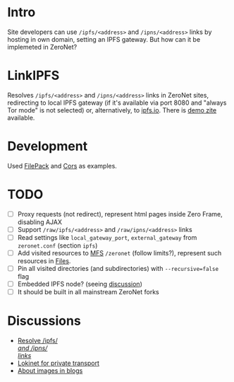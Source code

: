 # Intro
Site developers can use `/ipfs/<address>` and `/ipns/<address>` links by hosting in own domain, setting an IPFS gateway. But how can it be implemeted in ZeroNet?

# LinkIPFS
Resolves `/ipfs/<address>` and `/ipns/<address>` links in ZeroNet sites, redirecting to local IPFS gateway (if it's available via port 8080 and "always Tor mode" is not selected) or, alternatively, to [ipfs.io](https://ipfs.io). There is [demo zite](http://127.0.0.1:43110/169o2eMRjzAF5PZGZGLRCpzsGGDHDWgSm9) available.

# Development
Used [FilePack](https://github.com/HelloZeroNet/ZeroNet/tree/py3/plugins/FilePack) and [Cors](https://github.com/ZeroNetX/ZeroNet-Plugins/tree/master/Cors) as examples.

# TODO
- [ ] Proxy requests (not redirect), represent html pages inside Zero Frame, disabling AJAX
- [ ] Support `/raw/ipfs/<address>` and `/raw/ipns/<address>` links
- [ ] Read settings like `local_gateway_port`, `external_gateway` from `zeronet.conf` (section `ipfs`)
- [ ] Add visited resources to [MFS](https://docs.ipfs.io/concepts/file-systems/#mutable-file-system-mfs) `/zeronet` (follow limits?), represent such resources in [Files](http://127.0.0.1:43110/1HELLoE3sFD9569CLCbHEAVqvqV7U2Ri9d/?Files).
- [ ] Pin all visited directories (and subdirectories) with `--recursive=false` flag
- [ ] Embedded IPFS node? (seeing [discussion](https://github.com/defder-su/LinkIPFS/issues/1))
- [ ] It should be built in all mainstream ZeroNet forks

# Discussions
- [Resolve /ipfs/<address> and /ipns/<address> links](https://github.com/ZeroNetX/ZeroNet/issues/134)
- [Lokinet for private transport](https://github.com/ipfs/notes/issues/431)
- [About images in blogs](http://127.0.0.1:43110/1MaQ4W5D6G52TpBfPACU9k9QcB1DxvHZ5v/?Post:35#Comments)
